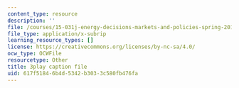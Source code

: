 ```yaml
---
content_type: resource
description: ''
file: /courses/15-031j-energy-decisions-markets-and-policies-spring-2012/617f51846b4d5342b3033c580fb476fa_m0eRTYvmRDg.vtt
file_type: application/x-subrip
learning_resource_types: []
license: https://creativecommons.org/licenses/by-nc-sa/4.0/
ocw_type: OCWFile
resourcetype: Other
title: 3play caption file
uid: 617f5184-6b4d-5342-b303-3c580fb476fa
---
```

